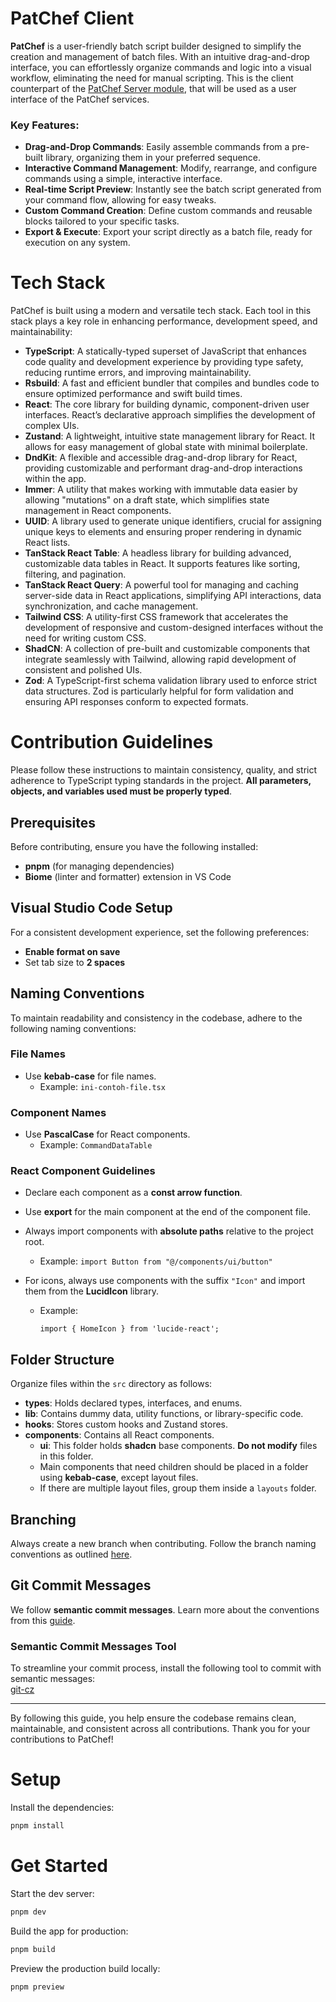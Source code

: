 # PatChef Client
**PatChef** is a user-friendly batch script builder designed to simplify the creation and management of batch files. With an intuitive drag-and-drop interface, you can effortlessly organize commands and logic into a visual workflow, eliminating the need for manual scripting. This is the client counterpart of the [PatChef Server module](https://github.com/slc-na/patchef-server), that will be used as a user interface of the PatChef services.

### Key Features:
- **Drag-and-Drop Commands**: Easily assemble commands from a pre-built library, organizing them in your preferred sequence.
- **Interactive Command Management**: Modify, rearrange, and configure commands using a simple, interactive interface.
- **Real-time Script Preview**: Instantly see the batch script generated from your command flow, allowing for easy tweaks.
- **Custom Command Creation**: Define custom commands and reusable blocks tailored to your specific tasks.
- **Export & Execute**: Export your script directly as a batch file, ready for execution on any system.

# Tech Stack

PatChef is built using a modern and versatile tech stack. Each tool in this stack plays a key role in enhancing performance, development speed, and maintainability:

- **TypeScript**: A statically-typed superset of JavaScript that enhances code quality and development experience by providing type safety, reducing runtime errors, and improving maintainability.
- **Rsbuild**: A fast and efficient bundler that compiles and bundles code to ensure optimized performance and swift build times.
- **React**: The core library for building dynamic, component-driven user interfaces. React’s declarative approach simplifies the development of complex UIs.
- **Zustand**: A lightweight, intuitive state management library for React. It allows for easy management of global state with minimal boilerplate.
- **DndKit**: A flexible and accessible drag-and-drop library for React, providing customizable and performant drag-and-drop interactions within the app.
- **Immer**: A utility that makes working with immutable data easier by allowing "mutations" on a draft state, which simplifies state management in React components.
- **UUID**: A library used to generate unique identifiers, crucial for assigning unique keys to elements and ensuring proper rendering in dynamic React lists.
- **TanStack React Table**: A headless library for building advanced, customizable data tables in React. It supports features like sorting, filtering, and pagination.
- **TanStack React Query**: A powerful tool for managing and caching server-side data in React applications, simplifying API interactions, data synchronization, and cache management.
- **Tailwind CSS**: A utility-first CSS framework that accelerates the development of responsive and custom-designed interfaces without the need for writing custom CSS.
- **ShadCN**: A collection of pre-built and customizable components that integrate seamlessly with Tailwind, allowing rapid development of consistent and polished UIs.
- **Zod**: A TypeScript-first schema validation library used to enforce strict data structures. Zod is particularly helpful for form validation and ensuring API responses conform to expected formats.

# Contribution Guidelines

Please follow these instructions to maintain consistency, quality, and strict adherence to TypeScript typing standards in the project. **All parameters, objects, and variables used must be properly typed**.

## Prerequisites

Before contributing, ensure you have the following installed:

- **pnpm** (for managing dependencies)
- **Biome** (linter and formatter) extension in VS Code

## Visual Studio Code Setup

For a consistent development experience, set the following preferences:

- **Enable format on save**
- Set tab size to **2 spaces**

## Naming Conventions

To maintain readability and consistency in the codebase, adhere to the following naming conventions:

### File Names
- Use **kebab-case** for file names.
  - Example: `ini-contoh-file.tsx`

### Component Names
- Use **PascalCase** for React components.
  - Example: `CommandDataTable`

### React Component Guidelines

- Declare each component as a **const arrow function**.
- Use **export** for the main component at the end of the component file.
- Always import components with **absolute paths** relative to the project root.
  - Example: `import Button from "@/components/ui/button"`
- For icons, always use components with the suffix `"Icon"` and import them from the **LucidIcon** library.

  - Example:
    ```tsx
    import { HomeIcon } from 'lucide-react';
    ```

## Folder Structure

Organize files within the `src` directory as follows:

- **types**: Holds declared types, interfaces, and enums.
- **lib**: Contains dummy data, utility functions, or library-specific code.
- **hooks**: Stores custom hooks and Zustand stores.
- **components**: Contains all React components.
  - **ui**: This folder holds **shadcn** base components. **Do not modify** files in this folder.
  - Main components that need children should be placed in a folder using **kebab-case**, except layout files.
  - If there are multiple layout files, group them inside a `layouts` folder.

## Branching

Always create a new branch when contributing. Follow the branch naming conventions as outlined [here](https://medium.com/@abhay.pixolo/naming-conventions-for-git-branches-a-cheatsheet-8549feca2534).

## Git Commit Messages

We follow **semantic commit messages**. Learn more about the conventions from this [guide](https://gist.github.com/joshbuchea/6f47e86d2510bce28f8e7f42ae84c716).

### Semantic Commit Messages Tool

To streamline your commit process, install the following tool to commit with semantic messages:  
[git-cz](https://github.com/streamich/git-cz)

---

By following this guide, you help ensure the codebase remains clean, maintainable, and consistent across all contributions. Thank you for your contributions to PatChef!

# Setup

Install the dependencies:

```bash
pnpm install
```

# Get Started

Start the dev server:

```bash
pnpm dev
```

Build the app for production:

```bash
pnpm build
```

Preview the production build locally:

```bash
pnpm preview
```

